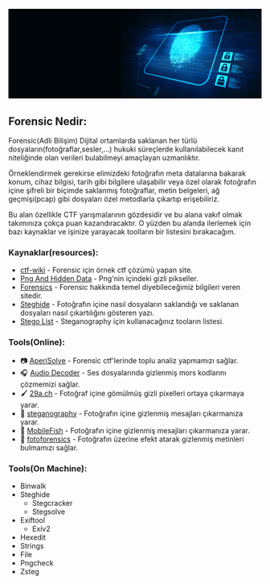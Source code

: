 ![](/Depo/resimler/forensic.jpg)
## Forensic Nedir:
Forensic(Adli Bilişim) Dijital ortamlarda saklanan her türlü dosyaların(fotoğraflar,sesler,...) hukuki süreçlerde kullanılabilecek kanıt niteliğinde olan verileri bulabilmeyi amaçlayan uzmanlıktır.

Örneklendirmek gerekirse elimizdeki fotoğrafın meta datalarına bakarak konum, cihaz bilgisi, tarih gibi bilgilere ulaşabilir veya özel olarak fotoğrafın içine şifreli bir biçimde saklanmış fotoğraflar, metin belgeleri, ağ geçmişi(pcap) gibi dosyaları özel metodlarla çıkartıp erişebiliriz.

Bu alan özellikle CTF yarışmalarının gözdesidir ve bu alana vakıf olmak takımınıza çokça puan kazandıracaktır. O yüzden bu alanda ilerlemek için bazı kaynaklar ve işinize yarayacak toolların bir listesini bırakacağım.


### Kaynaklar(resources):
 - [ctf-wiki](https://ctf-wiki.mahaloz.re/misc/introduction/) - Forensic için örnek ctf çözümü yapan site.
 - [Png And Hidden Data](https://www.hackerfactor.com/blog/index.php?/archives/894-PNG-and-Hidden-Pixels.html) - Png'nin içindeki gizli pikseller.
 - [Forensics](https://ctf101.org/forensics/overview/) - Forensic hakkında temel diyebileceğimiz bilgileri veren sitedir.
 - [Steghide](https://null-byte.wonderhowto.com/how-to/steganography-hide-secret-data-inside-image-audio-file-seconds-0180936/) - Fotoğrafın içine nasıl dosyaların saklandığı ve saklanan dosyaları nasıl çıkartılığını gösteren yazı.
 - [Stego List](https://0xrick.github.io/lists/stego/) - Steganography için kullanacağınız tooların listesi.



### Tools(Online):
 - 📷 [AperiSolve](https://www.aperisolve.com/) - Forensic ctf'lerinde toplu analiz yapmamızı sağlar.
 - 🎧 [Audio Decoder](https://morsecode.world/international/decoder/audio-decoder-adaptive.html) - Ses dosyalarında gizlenmiş mors kodlarını çözmemizi sağlar.
 - 🖌️ [29a.ch](https://29a.ch/photo-forensics/#pca) - Fotoğraf içine gömülmüş gizli pixelleri ortaya çıkarmaya yarar.
 - 📝 [steganography](https://stylesuxx.github.io/steganography/) - Fotoğrafın içine gizlenmiş mesajları çıkarmanıza yarar.
 - 📝 [MobileFish](https://www.mobilefish.com/services/steganography/steganography.php) - Fotoğrafın içine gizlenmiş mesajları çıkarmanıza yarar.
 - 📝 [fotoforensics](https://fotoforensics.com/) - Fotoğrafın üzerine efekt atarak gizlenmiş metinleri bulmamızı sağlar.

### Tools(On Machine):
 * Binwalk
 * Steghide
   * Stegcracker
   * Stegsolve
 * Exiftool
   * Exiv2
 * Hexedit
 * Strings
 * File
 * Pngcheck
 * Zsteg
